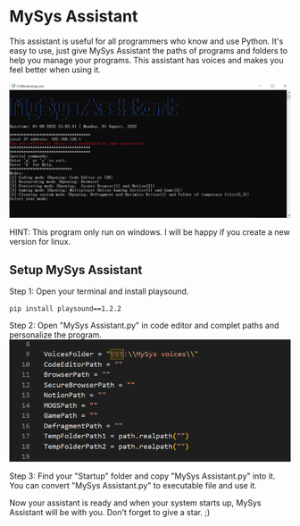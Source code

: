 # MySys Assistant
This assistant is useful for all programmers who know and use Python. It's easy to use, just give MySys Assistant the paths of programs and folders to help you manage your programs.
This assistant has voices and makes you feel better when using it.

![image from assistant user interface](https://github.com/PAIREN1383/MySys_Assistant/blob/main/MySys%20Assistant.PNG)

HINT: This program only run on windows. I will be happy if you create a new version for linux.

## Setup MySys Assistant

Step 1: Open your terminal and install playsound.
```
pip install playsound==1.2.2
```

Step 2: Open "MySys Assistant.py" in code editor and complet paths and personalize the program.
![image form paths](https://github.com/PAIREN1383/MySys_Assistant/blob/main/complet_it.PNG)

Step 3: Find your "Startup" folder and copy "MySys Assistant.py" into it.
You can convert "MySys Assistant.py" to executable file and use it.

Now your assistant is ready and when your system starts up, MySys Assistant will be with you.
Don't forget to give a star. ;)
